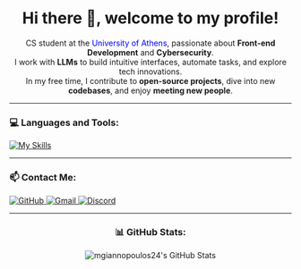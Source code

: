 <h1 align="center">Hi there 👋, welcome to my profile!</h1>

<p align="center"> CS student at the <a href="https://www.di.uoa.gr/" target="_blank" rel="noreferrer" style="color: blue; text-decoration: none;">University of Athens</a>, passionate about <strong>Front-end Development</strong> and <strong>Cybersecurity</strong>. <br> I work with <strong>LLMs</strong> to build intuitive interfaces, automate tasks, and explore tech innovations. <br> In my free time, I contribute to <strong>open-source projects</strong>, dive into new <strong>codebases</strong>, and enjoy <strong>meeting new people</strong>.</p>

---

<h3 align="left">💻 Languages and Tools:</h3>

[![My Skills](https://skillicons.dev/icons?i=c,cpp,python,html,css,js,ts,react,tailwind,bootstrap,docker,bash,powershell,php)](https://skillicons.dev)

---

<h3 align="left">📫 Contact Me:</h3>
<a href="https://github.com/mgiannopoulos24" target="_blank" rel="noreferrer">
  <img src="https://skillicons.dev/icons?i=github" alt="GitHub"/>
</a>
<a href="mailto:itzyoboifire111@gmail.com" target="_blank" rel="noreferrer">
  <img src="https://skillicons.dev/icons?i=gmail" alt="Gmail"/>
</a>
<a href="https://discordapp.com/users/DeathwishXXIV#2271" target="_blank" rel="noreferrer">
  <img src="https://skillicons.dev/icons?i=discord" alt="Discord"/>
</a>

---

<h3 align="center">📊 GitHub Stats:</h3>
<p align="center">
  <img src="https://github-readme-stats.vercel.app/api?username=mgiannopoulos24&show_icons=true&locale=en" alt="mgiannopoulos24's GitHub Stats" />
</p>
